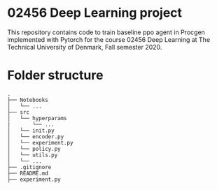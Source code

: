 # 02456 Deep Learning project 
This repository contains code to train baseline ppo agent in Procgen implemented with Pytorch for the course 02456 Deep Learning at The Technical University of Denmark, Fall semester 2020.

# Folder structure

```
.
├── Notebooks
│   └── ...
├── src
│   └── hyperparams
|       └── ...
│   └── init.py
│   └── encoder.py
│   └── experiment.py
│   └── policy.py
│   └── utils.py
│   └── ...
├── .gitignore
├── README.md
├── experiment.py
